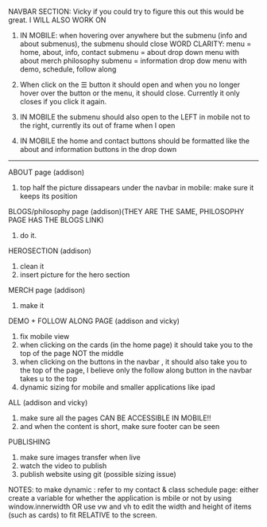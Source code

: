 NAVBAR SECTION:  Vicky if you could try to figure this out this would be great. I WILL ALSO WORK ON

1. IN MOBILE: when hovering over anywhere but the submenu (info and about submenus), the submenu should close
    WORD CLARITY: menu = home, about, info, contact
                submenu = about drop down menu with about merch philosophy
                submenu = information drop dow menu with demo, schedule, follow along
2. When click on the ☰ button it should open and when you no longer hover over the button or the menu, it should close. Currently it only closes if you click it again.

3. IN MOBILE the submenu should also open to the LEFT in mobile not to the right, currently its out of frame when I open

4. IN MOBILE the home and contact buttons should be formatted like the about and information buttons in the drop down
--------------
ABOUT page (addison)
1. top half the picture dissapears under the navbar in mobile: make sure it keeps its position

BLOGS/philosophy page (addison)(THEY ARE THE SAME, PHILOSOPHY PAGE HAS THE BLOGS LINK)
1. do it.

HEROSECTION (addison)
1. clean it
2. insert picture for the hero section

MERCH page (addison)
1. make it

DEMO + FOLLOW ALONG PAGE (addison and vicky)
1. fix mobile view
2. when clicking on the cards (in the home page) it should take you to the top of the page NOT the middle
3. when clicking on the buttons in the navbar , it should also take you to the top of the page, I believe only the follow along button in the navbar takes u to the top
4. dynamic sizing for mobile and smaller applications like ipad

ALL (addison and vicky)
1. make sure all the pages CAN BE ACCESSIBLE IN MOBILE!!
2. and when the content is short, make sure footer can be seen

PUBLISHING 
1. make sure images transfer when live
2. watch the video to publish
3. publish website using git (possible sizing issue)


NOTES: to make dynamic : refer to my contact & class schedule page: 
either create a variable for whether the application is mbile or not by using window.innerwidth OR use vw and vh to edit the width and height of items (such as cards) to fit RELATIVE to the screen.
